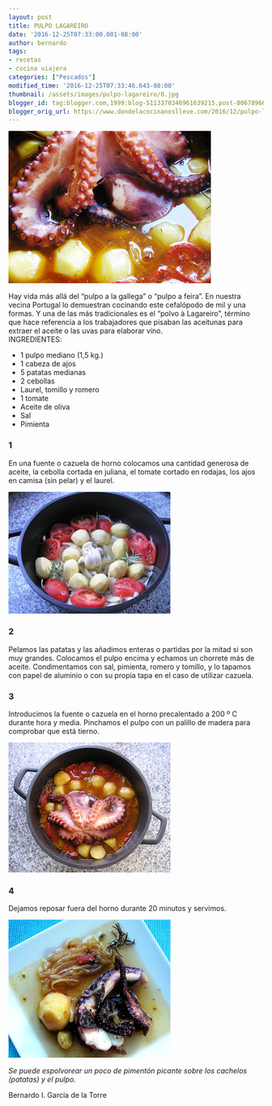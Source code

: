 ```yaml
---
layout: post
title: PULPO LAGAREIRO
date: '2016-12-25T07:33:00.001-08:00'
author: bernardo
tags:
- recetas
- cocina viajera
categories: ["Pescados"]
modified_time: '2016-12-25T07:33:46.643-08:00'
thumbnail: /assets/images/pulpo-lagareiro/0.jpg
blogger_id: tag:blogger.com,1999:blog-5113370346961639215.post-8067896651936537415
blogger_orig_url: https://www.dondelacocinanoslleve.com/2016/12/pulpo-lagareiro.html
---
```


![](/assets/images/pulpo-lagareiro/0.jpg)

  
Hay vida más allá del “pulpo a la gallega” o “pulpo a feira”. En nuestra vecina Portugal lo demuestran cocinando este cefalópodo de mil y una formas. Y una de las más tradicionales es el “polvo à Lagareiro”, término que hace referencia a los trabajadores que pisaban las aceitunas para extraer el aceite o las uvas para elaborar vino.  
INGREDIENTES:
* 1 pulpo mediano (1,5 kg.)
* 1 cabeza de ajos
* 5 patatas medianas
* 2 cebollas
* Laurel, tomillo y romero
* 1 tomate
* Aceite de oliva
* Sal
* Pimienta  




### 1

En una fuente o cazuela de horno colocamos una cantidad generosa de aceite, la cebolla cortada en juliana, el tomate cortado en rodajas, los ajos en camisa (sin pelar) y el laurel.  

![](/assets/images/pulpo-lagareiro/1.jpg)

 

### 2

Pelamos las patatas y las añadimos enteras o partidas por la mitad si son muy grandes. Colocamos el pulpo encima y echamos un chorrete más de aceite. Condimentamos con sal, pimienta, romero y tomillo, y lo tapamos con papel de aluminio o con su propia tapa en el caso de utilizar cazuela.  

### 3

Introducimos la fuente o cazuela en el horno precalentado a 200 º C durante hora y media. Pinchamos el pulpo con un palillo de madera para comprobar que está tierno.  

![](/assets/images/pulpo-lagareiro/2.jpg)

  
  

### 4

Dejamos reposar fuera del horno durante 20 minutos y servimos.  
  

![](/assets/images/pulpo-lagareiro/3.jpg)

  
_Se puede espolvorear un poco de pimentón picante sobre los cachelos (patatas) y el pulpo._  
  
Bernardo I. García de la Torre
